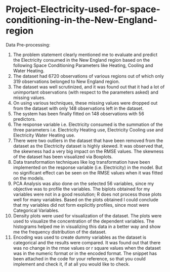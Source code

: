 # Project-Electricity-used-for-space-conditioning-in-the-New-England-region

Data Pre-processing:
1. The problem statement clearly mentioned me to evaluate and predict the Electricity consumed in the New England region based on the following Space Conditioning Parameters like Heating, Cooling and Water Heating.
2. The dataset had 6720 observations of various regions out of which only 319 observations belonged to New England region.
3. The dataset was well scrutinized, and it was found out that it had a lot of unimportant observations (with respect to the parameters asked) and missing values.
4. On using various techniques, these missing values were dropped out from the dataset with only 148 observations left in the dataset.
5. The system has been finally fitted on 148 observations with 56 predictors.
6. The response variable i.e. Electricity consumed is the summation of the three parameters i.e. Electricity Heating use, Electricity Cooling use and Electricity Water Heating use.
7. There were two outliers in the dataset that have been removed from the dataset as the Electricity dataset is highly skewed. It was observed that, the skewness had a very big impact on the RMSE values. The skewness of the dataset has been visualized via Boxplots.
8. Data transformation techniques like log transformation have been implemented on the response variable (i.e. Electricity) in the model. But no significant effect can be seen on the RMSE values when it was fitted on the models.
9. PCA Analysis was also done on the selected 56 variables, since my objective was to profile the variables. The biplots obtained for my variables were not in a good resolution; R does not process those plots well for many variables. Based on the plots obtained I could conclude that my variables did not form explicitly profiles, since most were Categorical Variables.
10. Density plots were used for visualization of the dataset. The plots were used to visualize the concentration of the dependent variables. The histograms helped me in visualizing this data in a better way and show me the frequency distribution of the dataset.
11. Encoding was used to create dummy variables as the dataset is categorical and the results were compared. It was found out that there was no change in the rmse values or r square values when the dataset was in the numeric format or in the encoded format. The snippet has been attached in the code for your reference, so that you could implement and check it, if at all you would like to check.
